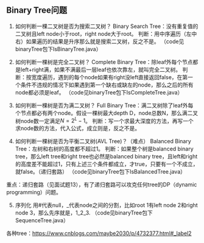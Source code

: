 ## Binary Tree问题
1. 如何判断一棵二叉树是否为搜索二叉树？
Binary Search Tree：没有重复值的二叉树且left node小于root，right node大于root。
判断：用中序遍历（左中右）如果遍历的结果是升序那么就是搜索二叉树，反之不是。
（code见binaryTree包下IsBinaryTree.java）

2. 如何判断一棵树是完全二叉树？
Complete Binary Tree：除leaf外每个节点都是left+right满，如果不满最后一层leaf也依次靠左，就叫完全二叉树。
判断：按宽度遍历，遇到的每个node如果有right没left直接返回false，在第一个条件不违规的情况下如果遇到第一个缺右或缺左的node，那么之后的所有node都必须是leaf。
（code见binaryTree包下IsCompleteTree.java）

3. 如何判断一棵树是否为满二叉树？
Full Binary Tree：满二叉树除了leaf外每个节点都必有两个node。假设一棵树最大depth D，node总数N，那么满二叉树node数一定满足$N = 2^L - 1$。
判断：写一个求最大深度的方法，再写一个求node数的方法，代入公式，成立则是，反之不是。

4. 如何判断一棵树是否为平衡二叉树(AVL Tree)？（难点）
Balanced Binary Tree：左树和右树的高度都不超过1。
判断：如果整个树是balanced binary tree，那么left tree和right tree也必然是balanced binary tree，且left和right的高度差不能超过1，只有上述三个条件都成立，才true，只要有一个不成立，就false。（递归套路）
（code见binaryTree包下IsBalancedTree.java）

重点：递归套路（见面试题13），有了递归套路可以攻克任何tree的DP（dynamic programming）问题。

5. 序列化
用#代表null，_代表node之间的分割，比如root 1有left node 2和right node 3，那么先序就是，1_2_3.
（code见binaryTree包下SequenceTree.java）

各种tree：https://www.cnblogs.com/maybe2030/p/4732377.html#_label2